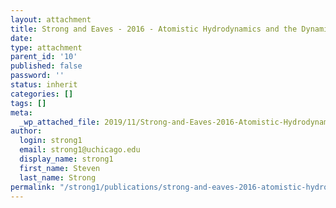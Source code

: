 ```yaml
---
layout: attachment
title: Strong and Eaves - 2016 - Atomistic Hydrodynamics and the Dynamical Hydropho
date: 
type: attachment
parent_id: '10'
published: false
password: ''
status: inherit
categories: []
tags: []
meta:
  _wp_attached_file: 2019/11/Strong-and-Eaves-2016-Atomistic-Hydrodynamics-and-the-Dynamical-Hydropho.pdf
author:
  login: strong1
  email: strong1@uchicago.edu
  display_name: strong1
  first_name: Steven
  last_name: Strong
permalink: "/strong1/publications/strong-and-eaves-2016-atomistic-hydrodynamics-and-the-dynamical-hydropho/"
---
```

